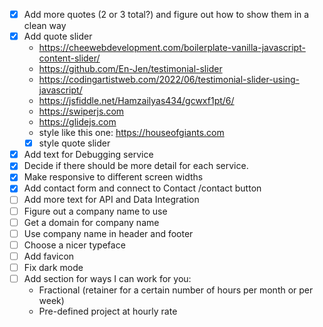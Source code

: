 - [x] Add more quotes (2 or 3 total?) and figure out how to show them in a clean way
- [x] Add quote slider
  - https://cheewebdevelopment.com/boilerplate-vanilla-javascript-content-slider/
  - https://github.com/En-Jen/testimonial-slider
  - https://codingartistweb.com/2022/06/testimonial-slider-using-javascript/
  - https://jsfiddle.net/Hamzailyas434/gcwxf1pt/6/
  - https://swiperjs.com
  - https://glidejs.com
  - style like this one: https://houseofgiants.com
  - [x] style quote slider
- [x] Add text for Debugging service
- [x] Decide if there should be more detail for each service.
- [x] Make responsive to different screen widths
- [x] Add contact form and connect to Contact /contact button
- [ ] Add more text for API and Data Integration
- [ ] Figure out a company name to use
- [ ] Get a domain for company name
- [ ] Use company name in header and footer
- [ ] Choose a nicer typeface
- [ ] Add favicon
- [ ] Fix dark mode
- [ ] Add section for ways I can work for you:
  - Fractional (retainer for a certain number of hours per month or per week)
  - Pre-defined project at hourly rate
